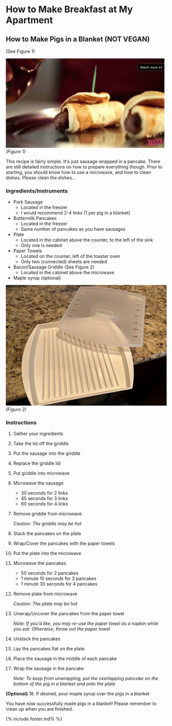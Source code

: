 # How to Make Breakfast at My Apartment

## How to Make Pigs in a Blanket (NOT VEGAN)

(See Figure 1)

![image](images/media/image1.gif)
*(Figure 1)*

This recipe is fairly simple. It's just sausage wrapped in a pancake.
There are still detailed instructions on how to prepare everything
though. Prior to starting, you should know how to use a microwave, and
how to clean dishes. Please clean the dishes...

### Ingredients/Instruments

- Pork Sausage
  - Located in the freezer
  - I would recommend 2-4 links (1 per pig in a blanket)
- Buttermilk Pancakes
  - Located in the freezer
  - Same number of pancakes as you have sausages
- Plate
  - Located in the cabinet above the counter, to the left of the sink
  - Only one is needed
- Paper Towels
  - Located on the counter, left of the toaster oven
  - Only two (connected) sheets are needed
- Bacon/Sausage Griddle (See Figure 2)
  - Located in the cabinet above the microwave
- Maple syrup (optional)
  
![image](images/media/image2.jpeg)
*(Figure 2)*

### Instructions

1. Gather your ingredients
2. Take the lid off the griddle
3. Put the sausage into the griddle
4. Replace the griddle lid
5. Put griddle into microwave
6. Microwave the sausage
   - 30 seconds for 2 links
   - 45 seconds for 3 links
   - 60 seconds for 4 links
7. Remove griddle from microwave

    *Caution: The griddle may be hot*

8. Stack the pancakes on the plate
9. Wrap/Cover the pancakes with the paper towels
10. Put the plate into the microwave
11. Microwave the pancakes
    - 50 seconds for 2 pancakes
    - 1 minute 10 seconds for 3 pancakes
    - 1 minute 30 seconds for 4 pancakes
12. Remove plate from microwave

    *Caution: The plate may be hot*

13. Unwrap/Uncover the pancakes from the paper towel

    *Note: If you'd like, you may re-use the paper towel as a napkin while you eat. Otherwise, throw out the paper towel*

14. Unstack the pancakes
15. Lay the pancakes flat on the plate
16. Place the sausage in the middle of each pancake
17. Wrap the sausage in the pancake

    *Note: To keep from unwrapping, put the overlapping pancake on the bottom of the pig in a blanket and onto the plate*

**(Optional)**
18. If desired, pour maple syrup over the pigs in a blanket

You have now successfully made pigs in a blanket! Please remember to
clean up when you are finished.

{% include footer.md% %}

